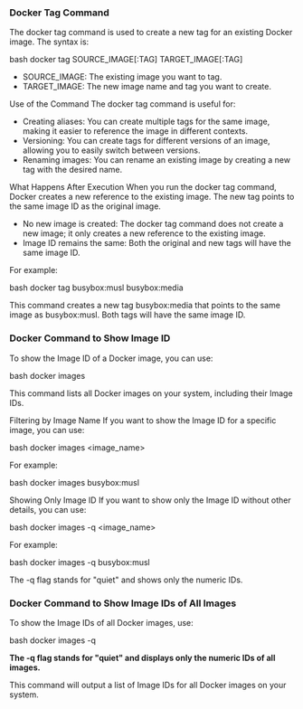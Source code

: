 ### Docker Tag Command
The docker tag command is used to create a new tag for an existing Docker image. The syntax is:

bash
docker tag SOURCE_IMAGE[:TAG] TARGET_IMAGE[:TAG]

- SOURCE_IMAGE: The existing image you want to tag.
- TARGET_IMAGE: The new image name and tag you want to create.

Use of the Command
The docker tag command is useful for:

- Creating aliases: You can create multiple tags for the same image, making it easier to reference the image in different contexts.
- Versioning: You can create tags for different versions of an image, allowing you to easily switch between versions.
- Renaming images: You can rename an existing image by creating a new tag with the desired name.

What Happens After Execution
When you run the docker tag command, Docker creates a new reference to the existing image. The new tag points to the same image ID as the original image.

- No new image is created: The docker tag command does not create a new image; it only creates a new reference to the existing image.
- Image ID remains the same: Both the original and new tags will have the same image ID.

For example:

bash
docker tag busybox:musl busybox:media

This command creates a new tag busybox:media that points to the same image as busybox:musl. Both tags will have the same image ID.


### Docker Command to Show Image ID
To show the Image ID of a Docker image, you can use:

bash
docker images

This command lists all Docker images on your system, including their Image IDs.

Filtering by Image Name
If you want to show the Image ID for a specific image, you can use:

bash
docker images <image_name>

For example:

bash
docker images busybox:musl


Showing Only Image ID
If you want to show only the Image ID without other details, you can use:

bash
docker images -q <image_name>

For example:

bash
docker images -q busybox:musl

The -q flag stands for "quiet" and shows only the numeric IDs.


### Docker Command to Show Image IDs of All Images
To show the Image IDs of all Docker images, use:

bash
docker images -q

**The -q flag stands for "quiet" and displays only the numeric IDs of all images.**

This command will output a list of Image IDs for all Docker images on your system.
